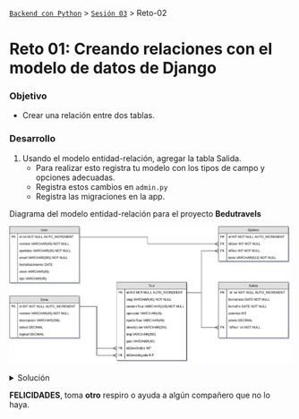 [`Backend con Python`](../../Readme.md) > [`Sesión 03`](../Readme.md) > Reto-02
# Reto 01: Creando relaciones con el modelo de datos de Django

### Objetivo
- Crear una relación entre dos tablas.

### Desarrollo
1. Usando el modelo entidad-relación, agregar la tabla Salida.
   - Para realizar esto registra tu modelo con los tipos de campo y opciones adecuadas.
   - Registra estos cambios en `admin.py`
   - Registra las migraciones en la app.

Diagrama del modelo entidad-relación para el proyecto __Bedutravels__



   ![Modelo entidad-relación para Bedutravels](assets/bedutravels-modelo-er.png)

<details><summary>Solución</summary>
```python
   class Salida(models.Model):
       """ Define la tabla Salida """
       fechaInicio = models.DateField()
       fechaFin = models.DateField()
       asientos = models.PositiveSmallIntegerField(null=True, blank=True)
       precio = models.DecimalField(max_digits=10, decimal_places=2)
       tour = models.ForeignKey(Tour, related_name="salidas", on_delete=models.CASCADE)

       def __str__(self):
           return "{} ({}, {})".format(self.tour, self.fechaInicio, self.fechaFin)
```

__Registrando en Django que hemos modificado el archivo `models.py`:__

```console
   (Bedutravels) Reto-02/Bedutravels $ python manage.py makemigrations
   (Bedutravels) Reto-02/Bedutravels $ python manage.py migrate
   (Bedutravels) Reto-02/Bedutravels $
```

__Agregando el modelo Salida a el archivo `admin.py`:__

```python
   class SalidaAdmin(admin.ModelAdmin):
       # Se sobre escribe lo que hace __str__
       list_display = ("id", "fechaInicio", "fechaFin", "asientos", "precio",
           "tour")

   admin.site.register(Salida, SalidaAdmin)
```

Después de agregar 3 Salida para el Tour de Chiapas Hermoso se observa:

![Django admin agregando una Salida](assets/admin-01.png)

</details>

__FELICIDADES__, toma __otro__ respiro o ayuda a algún compañero que no lo haya.